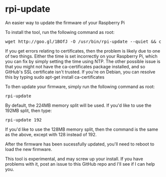 rpi-update
==========

An easier way to update the firmware of your Raspberry Pi

To install the tool, run the following command as root:

<pre>
wget http://goo.gl/1BOfJ -O /usr/bin/rpi-update --quiet && chmod +x /usr/bin/rpi-update
</pre>

If you get errors relating to certificates, then the problem is likely due to one of two things. Either the time is set incorrectly on your Raspberry Pi, which you can fix by simply setting the time using NTP. The other possible issue is that you might not have the ca-certificates package installed, and so GitHub's SSL certificate isn't trusted. If you're on Debian, you can resolve this by typing sudo apt-get install ca-certificates

To then update your firmware, simply run the following command as root:

<pre>
rpi-update
</pre>

By default, the 224MB memory split will be used. If you'd like to use the 192MB split, then type:

<pre>
rpi-update 192
</pre>

If you'd like to use the 128MB memory split, then the command is the same as the above, except with 128 instead of 192.

After the firmware has been sucessfully updated, you'll need to reboot to load the new firmware.

This tool is experimental, and may screw up your install. If you have problems with it, post an issue to this GitHub repo and I'll see if I can help you.
